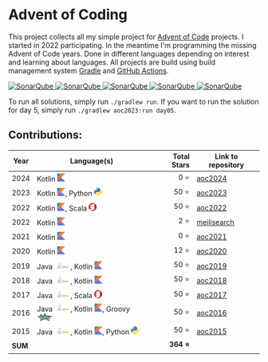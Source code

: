 # Advent of Coding

This project collects all my simple project for [Advent of Code](https://adventofcode.com/) projects. I started in 2022
participating. In the meantime I'm programming the missing Advent of Code years. Done in different languages depending
on interest and learning about languages. All projects are build using build management system 
[Gradle](https://gradle.org/) and [GitHub Actions](https://docs.github.com/actions).

[![SonarQube](https://sonarcloud.io/api/project_badges/measure?project=de.havox_design.aoc%3Aadvent_of_code&metric=alert_status "The current SonarQube analysis status")
![SonarQube](https://sonarcloud.io/api/project_badges/measure?project=de.havox_design.aoc%3Aadvent_of_code&metric=coverage "The current coverage")
![SonarQube](https://sonarcloud.io/api/project_badges/measure?project=de.havox_design.aoc%3Aadvent_of_code&metric=bugs "The current number of SonarQube bugs")
![SonarQube](https://sonarcloud.io/api/project_badges/measure?project=de.havox_design.aoc%3Aadvent_of_code&metric=vulnerabilities "The current number of SonarQube vulnerabilities")
![SonarQube](https://sonarcloud.io/api/project_badges/measure?project=de.havox_design.aoc%3Aadvent_of_code&metric=code_smells "The current number of SonarQube code smells")](https://sonarcloud.io/dashboard?id=de.havox_design.aoc:advent_of_code)

To run all solutions, simply run `./gradlew run`. If you want to run the solution for day 5, simply run
`./gradlew aoc2023:run day05`.

## Contributions:
| Year    | Language(s)                                                                                    | Total Stars | Link to repository                                                                 |
|---------|------------------------------------------------------------------------------------------------|------------:|------------------------------------------------------------------------------------|
| 2024    | Kotlin ![Kotlin](img/kotlin.png)                                                               |         0 ⭐ | [aoc2024](https://github.com/Gentleman1983/advent-of-code/tree/main/aoc2024)       |
| 2023    | Kotlin ![Kotlin](img/kotlin.png), Python ![Python](img/python.png)                             |        50 ⭐ | [aoc2023](https://github.com/Gentleman1983/advent-of-code/tree/main/aoc2023)       |
| 2022    | Kotlin ![Kotlin](img/kotlin.png), Scala ![Scala](img/scala.png)                                |        50 ⭐ | [aoc2022](https://github.com/Gentleman1983/advent-of-code/tree/main/aoc2021)       |
| 2022    | Kotlin ![Kotlin](img/kotlin.png)                                                               |         2 ⭐ | [meilisearch](https://github.com/Gentleman1983/advent-of-code/tree/main/meili2022) |
| 2021    | Kotlin ![Kotlin](img/kotlin.png)                                                               |         0 ⭐ | [aoc2021](https://github.com/Gentleman1983/aoc2021)                                |
| 2020    | Kotlin ![Kotlin](img/kotlin.png)                                                               |        12 ⭐ | [aoc2020](https://github.com/Gentleman1983/advent-of-code/tree/main/aoc2020)       |
| 2019    | Java ![Java](img/java.png), Kotlin ![Kotlin](img/kotlin.png)                                   |        50 ⭐ | [aoc2019](https://github.com/Gentleman1983/advent-of-code/tree/main/aoc2019)       |
| 2018    | Java ![Java](img/java.png), Kotlin ![Kotlin](img/kotlin.png)                                   |        50 ⭐ | [aoc2018](https://github.com/Gentleman1983/advent-of-code/tree/main/aoc2018)       |
| 2017    | Java ![Java](img/java.png), Scala ![Scala](img/scala.png)                                      |        50 ⭐ | [aoc2017](https://github.com/Gentleman1983/advent-of-code/tree/main/aoc2017)       |
| 2016    | Java ![Java](img/java.png), Kotlin ![Kotlin](img/kotlin.png), Groovy ![Groovy](img/groovy.png) |        50 ⭐ | [aoc2016](https://github.com/Gentleman1983/advent-of-code/tree/main/aoc2016)       |
| 2015    | Java ![Java](img/java.png), Kotlin ![Kotlin](img/kotlin.png), Python ![Python](img/python.png) |        50 ⭐ | [aoc2015](https://github.com/Gentleman1983/advent-of-code/tree/main/aoc2015)       |
| **SUM** |                                                                                                |   **364 ⭐** |                                                                                    |

